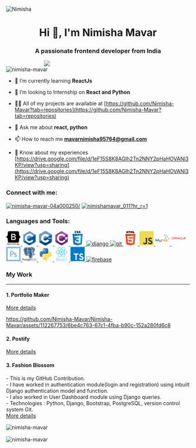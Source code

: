![Nimisha](https://github.com/Nimisha-Mavar/Nimisha-Mavar/assets/112267753/85ff5d15-2623-486f-9624-7519499a2a0f)

<h1 align="center">Hi 👋, I'm Nimisha Mavar</h1>
<h3 align="center">A passionate frontend developer from India</h3>
<img src="https://camo.githubusercontent.com/bebb8c335f407e6f31ed9da75ebecc86cebc8941efae0ec924b6903b3fbb94c5/68747470733a2f2f63646e2e6472696262626c652e636f6d2f75736572732f313537393332322f73637265656e73686f74732f363538373237332f626c75655f626f795f747970696e675f6e6f74686f756768742e676966" align="right" width="400">

<p align="left"> <img src="https://komarev.com/ghpvc/?username=nimisha-mavar&label=Profile%20views&color=0e75b6&style=flat" alt="nimisha-mavar" /> </p>

- 🌱 I’m currently learning **ReactJs**

- 👯 I’m looking to Internship on **React and Python**

- 👨‍💻 All of my projects are available at [https://github.com/Nimisha-Mavar?tab=repositories](https://github.com/Nimisha-Mavar?tab=repositories)

- 💬 Ask me about **react, python**

- 📫 How to reach me **mavarnimisha95764@gmail.com**

- 📄 Know about my experiences [https://drive.google.com/file/d/1eF15S8K8AGIh2Tn2NNY2pHaHOVANl3KP/view?usp=sharing](https://drive.google.com/file/d/1eF15S8K8AGIh2Tn2NNY2pHaHOVANl3KP/view?usp=sharing)

<h3 align="left">Connect with me:</h3>
<p align="left">
<a href="https://linkedin.com/in/nimisha-mavar-04a000250/" target="blank"><img align="center" src="https://raw.githubusercontent.com/rahuldkjain/github-profile-readme-generator/master/src/images/icons/Social/linked-in-alt.svg" alt="nimisha-mavar-04a000250/" height="30" width="40" /></a>
<a href="https://www.hackerrank.com/nimishamavar_011?hr_r=1" target="blank"><img align="center" src="https://raw.githubusercontent.com/rahuldkjain/github-profile-readme-generator/master/src/images/icons/Social/hackerrank.svg" alt="nimishamavar_011?hr_r=1" height="30" width="40" /></a>
</p>

<h3 align="left">Languages and Tools:</h3>
<p align="left"> <a href="https://getbootstrap.com" target="_blank" rel="noreferrer"> <img src="https://raw.githubusercontent.com/devicons/devicon/master/icons/bootstrap/bootstrap-plain-wordmark.svg" alt="bootstrap" width="40" height="40"/> </a> <a href="https://www.cprogramming.com/" target="_blank" rel="noreferrer"> <img src="https://raw.githubusercontent.com/devicons/devicon/master/icons/c/c-original.svg" alt="c" width="40" height="40"/> </a> <a href="https://www.w3schools.com/cpp/" target="_blank" rel="noreferrer"> <img src="https://raw.githubusercontent.com/devicons/devicon/master/icons/cplusplus/cplusplus-original.svg" alt="cplusplus" width="40" height="40"/> </a> <a href="https://www.w3schools.com/cs/" target="_blank" rel="noreferrer"> <img src="https://raw.githubusercontent.com/devicons/devicon/master/icons/csharp/csharp-original.svg" alt="csharp" width="40" height="40"/> </a> <a href="https://www.w3schools.com/css/" target="_blank" rel="noreferrer"> <img src="https://raw.githubusercontent.com/devicons/devicon/master/icons/css3/css3-original-wordmark.svg" alt="css3" width="40" height="40"/> </a> <a href="https://www.djangoproject.com/" target="_blank" rel="noreferrer"> <img src="https://cdn.worldvectorlogo.com/logos/django.svg" alt="django" width="40" height="40"/> </a> <a href="https://git-scm.com/" target="_blank" rel="noreferrer"> <img src="https://www.vectorlogo.zone/logos/git-scm/git-scm-icon.svg" alt="git" width="40" height="40"/> </a> <a href="https://www.w3.org/html/" target="_blank" rel="noreferrer"> <img src="https://raw.githubusercontent.com/devicons/devicon/master/icons/html5/html5-original-wordmark.svg" alt="html5" width="40" height="40"/> </a> <a href="https://developer.mozilla.org/en-US/docs/Web/JavaScript" target="_blank" rel="noreferrer"> <img src="https://raw.githubusercontent.com/devicons/devicon/master/icons/javascript/javascript-original.svg" alt="javascript" width="40" height="40"/> </a> <a href="https://www.mysql.com/" target="_blank" rel="noreferrer"> <img src="https://raw.githubusercontent.com/devicons/devicon/master/icons/mysql/mysql-original-wordmark.svg" alt="mysql" width="40" height="40"/> </a> <a href="https://www.oracle.com/" target="_blank" rel="noreferrer"> <img src="https://raw.githubusercontent.com/devicons/devicon/master/icons/oracle/oracle-original.svg" alt="oracle" width="40" height="40"/> </a> <a href="https://www.photoshop.com/en" target="_blank" rel="noreferrer"> <img src="https://raw.githubusercontent.com/devicons/devicon/master/icons/photoshop/photoshop-line.svg" alt="photoshop" width="40" height="40"/> </a> <a href="https://www.postgresql.org" target="_blank" rel="noreferrer"> <img src="https://raw.githubusercontent.com/devicons/devicon/master/icons/postgresql/postgresql-original-wordmark.svg" alt="postgresql" width="40" height="40"/> </a> <a href="https://www.python.org" target="_blank" rel="noreferrer"> <img src="https://raw.githubusercontent.com/devicons/devicon/master/icons/python/python-original.svg" alt="python" width="40" height="40"/> </a> <a href="https://reactjs.org/" target="_blank" rel="noreferrer"> <img src="https://raw.githubusercontent.com/devicons/devicon/master/icons/react/react-original-wordmark.svg" alt="react" width="40" height="40"/> </a> <a href="https://www.typescriptlang.org/" target="_blank" rel="noreferrer"> <img src="https://raw.githubusercontent.com/devicons/devicon/master/icons/typescript/typescript-original.svg" alt="typescript" width="40" height="40"/> </a><a href="https://firebase.google.com/" target="_blank" rel="noreferrer"> <img src="https://www.vectorlogo.zone/logos/firebase/firebase-icon.svg" alt="firebase" width="40" height="40"/> </a> </p>

<h3>My Work</h3>
<hr/>
<h4>1. Portfolio Maker</h4>

<a href="https://github.com/Nimisha-Mavar/Portfolio_Maker_BackEnd#readme">More details</a>

https://github.com/Nimisha-Mavar/Nimisha-Mavar/assets/112267753/6be4c763-67c1-4fba-b90c-152a280fd6c8

<h4>2. Postify</h4>
<a href="https://github.com/Nimisha-Mavar/Social-Media-Site#readme">More details</a>

<h4>3. Fashion Blossom</h4>
- This is my GitHub Contribution.</br>
- I have worked in authentication module(login and registration) using inbuilt Django authentication model and function.</br>
- I also worked in User Dashboard module using Django queries.</br>
- Technologies : Python, Django, Bootstrap, PostgreSQL, version control system Git.</br>
<a href="https://github.com/ZarnaPathak/Fashion_Blossom_Backend">More details</a>


<p><img align="center" src="https://github-readme-stats.vercel.app/api/top-langs?username=nimisha-mavar&show_icons=true&locale=en&layout=compact" alt="nimisha-mavar" /></p>

<p><img align="center" src="https://github-readme-streak-stats.herokuapp.com/?user=nimisha-mavar&" alt="nimisha-mavar" /></p>





